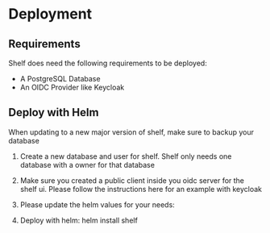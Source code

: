 <secondary-label ref="wip"/>

# Deployment

## Requirements

Shelf does need the following requirements to be deployed:

- A PostgreSQL Database
- An OIDC Provider like Keycloak

## Deploy with Helm

<warning>
When updating to a new major version of shelf, make sure to backup your database
</warning>

1. Create a new database and user for shelf. Shelf only needs one database with a owner for that database
2. Make sure you created a public client inside you oidc server for the shelf ui. Please follow the instructions here
   for an example with keycloak [](Keycloak.md)

3. Please update the helm values for your needs:

<code-block lang="yaml" src="helm-values.yaml" collapsible="true" collapsed-title="Default helm values"/>

4. Deploy with helm:
<code-block lang="shell">helm install shelf</code-block>

